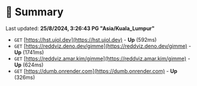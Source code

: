 # 📖 Summary
Last updated: **25/8/2024, 3:26:43 PG "Asia/Kuala_Lumpur"**

- `GET` [https://hst.ujol.dev](https://hst.ujol.dev) - **Up** (592ms)
- `GET` [https://reddviz.deno.dev/gimme](https://reddviz.deno.dev/gimme) - **Up** (1741ms)
- `GET` [https://reddviz.amar.kim/gimme](https://reddviz.amar.kim/gimme) - **Up** (624ms)
- `GET` [https://dumb.onrender.com](https://dumb.onrender.com) - **Up** (326ms)
